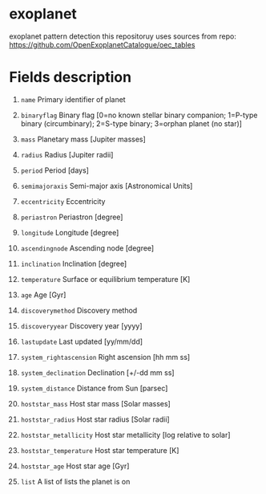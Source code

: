 # exoplanet
exoplanet pattern detection this repositoruy uses sources from repo: https://github.com/OpenExoplanetCatalogue/oec_tables

Fields description
==================

1. `name` Primary identifier of planet

2. `binaryflag` Binary flag [0=no known stellar binary companion; 1=P-type binary (circumbinary); 2=S-type binary; 3=orphan planet (no star)]

3. `mass` Planetary mass [Jupiter masses]

4. `radius` Radius [Jupiter radii]

5. `period` Period [days]

6. `semimajoraxis` Semi-major axis [Astronomical Units]

7. `eccentricity` Eccentricity

8. `periastron` Periastron [degree]

9. `longitude` Longitude [degree]

10. `ascendingnode` Ascending node [degree]

11. `inclination` Inclination [degree]

12. `temperature` Surface or equilibrium temperature [K]

13. `age` Age [Gyr]

14. `discoverymethod` Discovery method

15. `discoveryyear` Discovery year [yyyy]

16. `lastupdate` Last updated [yy/mm/dd]

17. `system_rightascension` Right ascension [hh mm ss]

18. `system_declination` Declination [+/-dd mm ss]

19. `system_distance` Distance from Sun [parsec]

20. `hoststar_mass` Host star mass [Solar masses]

21. `hoststar_radius` Host star radius [Solar radii]

22. `hoststar_metallicity` Host star metallicity [log relative to solar]

23. `hoststar_temperature` Host star temperature [K]

24. `hoststar_age` Host star age [Gyr]

25. `list` A list of lists the planet is on


